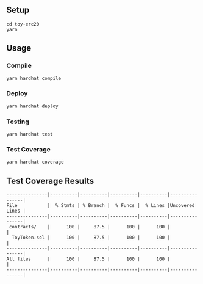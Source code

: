 ## Setup

```
cd toy-erc20
yarn
```

## Usage

### Compile

```
yarn hardhat compile
```

### Deploy

```
yarn hardhat deploy
```

### Testing

```
yarn hardhat test
```

### Test Coverage

```
yarn hardhat coverage
```


## Test Coverage Results
```
---------------|----------|----------|----------|----------|----------------|
File           |  % Stmts | % Branch |  % Funcs |  % Lines |Uncovered Lines |
---------------|----------|----------|----------|----------|----------------|
 contracts/    |      100 |     87.5 |      100 |      100 |                |
  ToyToken.sol |      100 |     87.5 |      100 |      100 |                |
---------------|----------|----------|----------|----------|----------------|
All files      |      100 |     87.5 |      100 |      100 |                |
---------------|----------|----------|----------|----------|----------------|
```
